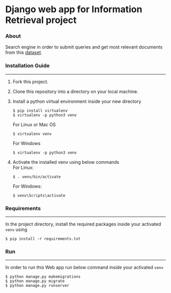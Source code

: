 # Django web app for Information Retrieval project

### About
Search engine in order to submit queries and get most relevant documents from this <a href='https://zenodo.org/record/4311577#.YhJeuhuxVPp'>dataset</a>.

### Installation Guide 
___

1. Fork this project.
2. Clone this repository into a directory on your local machine.
3. Install a python virtual environment inside your new directory
    ```
    $ pip install virtualenv
    $ virtualenv -p python3 venv
    ```
    For Linux or Mac OS
    ```  
    $ virtualenv venv 
    ```
    For Windows
    ```
    $ virtualenv -p python3 venv
    ```
   
4. Activate the installed venv using below commands  
    For Linux:
    ```
    $ . venv/bin/activate
    ```
    For Windows:
    ```
    $ venv\Scripts\activate
    ```
  
### Requirements 
___
In the project directory, install the required packages inside your activated ```venv``` using
```
$ pip install -r requirements.txt
```
### Run
___
In order to run this Web app run below command inside your activated ```venv```
```
$ python manage.py makemigrations
$ python manage.py migrate
$ python manage.py runserver
```